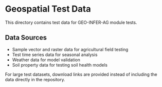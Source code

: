 # Geospatial Test Data

This directory contains test data for GEO-INFER-AG module tests.

## Data Sources

- Sample vector and raster data for agricultural field testing
- Test time series data for seasonal analysis
- Weather data for model validation
- Soil property data for testing soil health models

For large test datasets, download links are provided instead of including the data directly in the repository. 